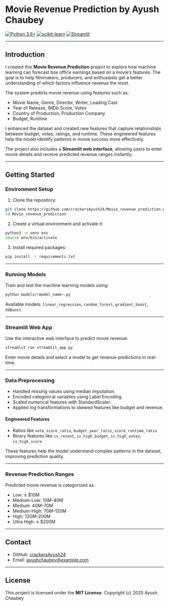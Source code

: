 
# Movie Revenue Prediction by Ayush Chaubey

[![Python 3.6+](https://img.shields.io/badge/python-3.6+-blue.svg)](https://www.python.org/downloads/release/python-360/)
[![scikit-learn](https://img.shields.io/badge/scikit--learn-grey.svg?logo=scikit-learn)](https://scikit-learn.org/stable/)
[![Streamlit](https://img.shields.io/badge/Streamlit-WebApp-brightgreen.svg)](https://github.com/crackersAyush24/Movie_revenue_prediction)

---

## Introduction

I created this **Movie Revenue Prediction** project to explore how machine learning can forecast box office earnings based on a movie’s features. The goal is to help filmmakers, producers, and enthusiasts get a better understanding of which factors influence revenue the most.

The system predicts movie revenue using features such as:

* Movie Name, Genre, Director, Writer, Leading Cast
* Year of Release, IMDb Score, Votes
* Country of Production, Production Company
* Budget, Runtime

I enhanced the dataset and created new features that capture relationships between budget, votes, ratings, and runtime. These engineered features help the model identify patterns in movie success more effectively.

The project also includes a **Streamlit web interface**, allowing users to enter movie details and receive predicted revenue ranges instantly.

---

## Getting Started

### Environment Setup

1. Clone the repository:

```bash
git clone https://github.com/crackersAyush24/Movie_revenue_prediction.git
cd Movie_revenue_prediction
```

2. Create a virtual environment and activate it:

```bash
python3 -m venv env
source env/bin/activate
```

3. Install required packages:

```bash
pip install -r requirements.txt
```

---

### Running Models

Train and test the machine learning models using:

```bash
python models/<model_name>.py
```

Available models: `linear_regression`, `random_forest`, `gradient_boost`, `XGBoost`.

---

### Streamlit Web App

Use the interactive web interface to predict movie revenue:

```bash
streamlit run streamlit_app.py
```

Enter movie details and select a model to get revenue predictions in real-time.

---

### Data Preprocessing

* Handled missing values using median imputation.
* Encoded categorical variables using Label Encoding.
* Scaled numerical features with StandardScaler.
* Applied log transformations to skewed features like budget and revenue.

#### Engineered Features

* Ratios like `vote_score_ratio`, `budget_year_ratio`, `score_runtime_ratio`
* Binary features like `is_recent`, `is_high_budget`, `is_high_votes`, `is_high_score`

These features help the model understand complex patterns in the dataset, improving prediction quality.

---

### Revenue Prediction Ranges

Predicted movie revenue is categorized as:

* Low: ≤ $10M
* Medium-Low: $10M–$40M
* Medium: $40M–$70M
* Medium-High: $70M–$120M
* High: $120M–$200M
* Ultra High: ≥ $200M

---

## Contact

* GitHub: [crackersAyush24](https://github.com/crackersAyush24)
* Email: [ayushchaubey@example.com](mailto:chaubeyayush04@gmail.com)

---

## License

This project is licensed under the **MIT License**.
Copyright (c) 2025 Ayush Chaubey


